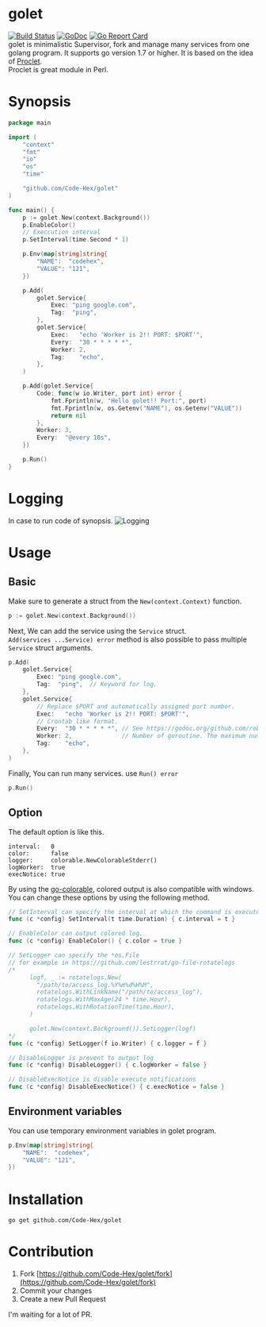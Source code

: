 golet
=====
[![Build Status](https://travis-ci.org/Code-Hex/golet.svg?branch=master)](https://travis-ci.org/Code-Hex/golet) [![GoDoc](https://godoc.org/github.com/Code-Hex/golet?status.svg)](https://godoc.org/github.com/Code-Hex/golet) [![Go Report Card](https://goreportcard.com/badge/github.com/Code-Hex/golet)](https://goreportcard.com/report/github.com/Code-Hex/golet)  
golet is minimalistic Supervisor, fork and manage many services from one golang program. 
It supports go version 1.7 or higher. 
It is based on the idea of [Proclet](https://metacpan.org/pod/Proclet).  
Proclet is great module in Perl.  

# Synopsis
```go
package main

import (
	"context"
	"fmt"
	"io"
	"os"
	"time"

	"github.com/Code-Hex/golet"
)

func main() {
	p := golet.New(context.Background())
	p.EnableColor()
	// Execcution interval
	p.SetInterval(time.Second * 1)

	p.Env(map[string]string{
		"NAME":  "codehex",
		"VALUE": "121",
	})

	p.Add(
		golet.Service{
			Exec: "ping google.com",
			Tag:  "ping",
		},
		golet.Service{
			Exec:   "echo 'Worker is 2!! PORT: $PORT'",
			Every:  "30 * * * * *",
			Worker: 2,
			Tag:    "echo",
		},
	)

	p.Add(golet.Service{
		Code: func(w io.Writer, port int) error {
			fmt.Fprintln(w, "Hello golet!! Port:", port)
			fmt.Fprintln(w, os.Getenv("NAME"), os.Getenv("VALUE"))
			return nil
		},
		Worker: 3,
		Every:  "@every 10s",
	})

	p.Run()
}
```

# Logging
In case to run code of synopsis.
![Logging](https://cloud.githubusercontent.com/assets/6500104/22722641/efd64978-edfb-11e6-8f21-3d44e0ea7f52.png)

# Usage
## Basic
Make sure to generate a struct from the `New(context.Context)` function.  
```go
p := golet.New(context.Background())
```
Next, We can add the service using the `Service` struct.  
`Add(services ...Service) error` method is also possible to pass multiple `Service` struct arguments.
```go
p.Add(
	golet.Service{
		Exec: "ping google.com",
		Tag:  "ping",  // Keyword for log.
	},
	golet.Service{
		// Replace $PORT and automatically assigned port number.
		Exec:   "echo 'Worker is 2!! PORT: $PORT'",
		// Crontab like format. 
		Every:  "30 * * * * *", // See https://godoc.org/github.com/robfig/cron#hdr-CRON_Expression_Format
		Worker: 2,              // Number of goroutine. The maximum number of workers is 100.
		Tag:    "echo",
	},
)
```
Finally, You can run many services. use `Run() error`
```go
p.Run()
```

## Option
The default option is like this.
```
interval:   0
color:      false
logger:     colorable.NewColorableStderr()
logWorker:  true
execNotice: true
```
By using the [go-colorable](https://github.com/mattn/go-colorable), colored output is also compatible with windows.  
You can change these options by using the following method.
```go
// SetInterval can specify the interval at which the command is executed.
func (c *config) SetInterval(t time.Duration) { c.interval = t }

// EnableColor can output colored log.
func (c *config) EnableColor() { c.color = true }

// SetLogger can specify the *os.File
// for example in https://github.com/lestrrat/go-file-rotatelogs
/*
      logf, _ := rotatelogs.New(
  	    "/path/to/access_log.%Y%m%d%H%M",
  	    rotatelogs.WithLinkName("/path/to/access_log"),
  	    rotatelogs.WithMaxAge(24 * time.Hour),
  	    rotatelogs.WithRotationTime(time.Hour),
      )

	  golet.New(context.Background()).SetLogger(logf)
*/
func (c *config) SetLogger(f io.Writer) { c.logger = f }

// DisableLogger is prevent to output log
func (c *config) DisableLogger() { c.logWorker = false }

// DisableExecNotice is disable execute notifications
func (c *config) DisableExecNotice() { c.execNotice = false }
```
## Environment variables
You can use temporary environment variables in golet program.
```go
p.Env(map[string]string{
	"NAME":  "codehex",
	"VALUE": "121",
})
```
# Installation

    go get github.com/Code-Hex/golet

# Contribution
1. Fork [https://github.com/Code-Hex/golet/fork](https://github.com/Code-Hex/golet/fork)
2. Commit your changes
3. Create a new Pull Request

I'm waiting for a lot of PR.